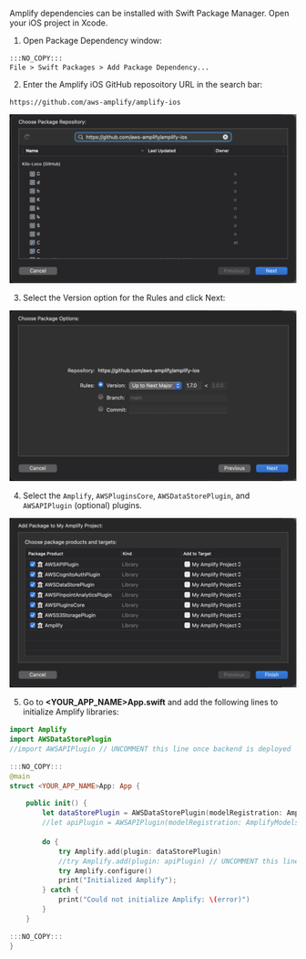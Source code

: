 Amplify dependencies can be installed with Swift Package Manager. Open your iOS project in Xcode.

1. Open Package Dependency window:
```
:::NO_COPY:::
File > Swift Packages > Add Package Dependency...
```

2. Enter the Amplify iOS GitHub reposoitory URL in the search bar:
```
https://github.com/aws-amplify/amplify-ios
```

![Search for Amplify iOS Repo](/assets/ios/search-amplify-repo.png)

3. Select the Version option for the Rules and click Next:

![Dependency Version options](/assets/ios/dependency-version-options.png)

4. Select the `Amplify`, `AWSPluginsCore`, `AWSDataStorePlugin`, and `AWSAPIPlugin` (optional) plugins.

![Select Dependencies](/assets/ios/select-dependencies.png)

5. Go to **<YOUR_APP_NAME>App.swift** and add the following lines to initialize Amplify libraries:
```swift
import Amplify
import AWSDataStorePlugin
//import AWSAPIPlugin // UNCOMMENT this line once backend is deployed
```

```swift
:::NO_COPY:::
@main
struct <YOUR_APP_NAME>App: App {
```
```swift
    public init() {
        let dataStorePlugin = AWSDataStorePlugin(modelRegistration: AmplifyModels())
        //let apiPlugin = AWSAPIPlugin(modelRegistration: AmplifyModels()) // UNCOMMENT this line once backend is deployed

        do {
            try Amplify.add(plugin: dataStorePlugin)
            //try Amplify.add(plugin: apiPlugin) // UNCOMMENT this line once backend is deployed
            try Amplify.configure()
            print("Initialized Amplify");
        } catch {
            print("Could not initialize Amplify: \(error)")
        }
    }
```
```swift
:::NO_COPY:::
}
```
